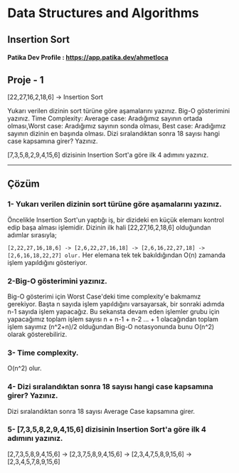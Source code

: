 # Data Structures and Algorithms

## Insertion Sort 

#### Patika Dev Profile : https://app.patika.dev/ahmetloca

## Proje - 1

[22,27,16,2,18,6] -> Insertion Sort

Yukarı verilen dizinin sort türüne göre aşamalarını yazınız.
Big-O gösterimini yazınız.
Time Complexity: Average case: Aradığımız sayının ortada olması,Worst case: Aradığımız sayının sonda olması, Best case: Aradığımız sayının dizinin en başında olması.
Dizi sıralandıktan sonra 18 sayısı hangi case kapsamına girer? Yazınız.


[7,3,5,8,2,9,4,15,6] dizisinin Insertion Sort'a göre ilk 4 adımını yazınız.

----
## Çözüm 

### 1- Yukarı verilen dizinin sort türüne göre aşamalarını yazınız.
Öncelikle Insertion Sort'un yaptığı iş, bir dizideki en küçük elemanı kontrol edip başa alması işlemidir. Dizinin ilk hali [22,27,16,2,18,6] olduğundan adımlar sırasıyla;

``` [2,22,27,16,18,6] -> [2,6,22,27,16,18] -> [2,6,16,22,27,18] -> [2,6,16,18,22,27] olur. ```
Her elemana tek tek bakıldığından O(n) zamanda işlem yapıldığını gösteriyor.

### 2-Big-O gösterimini yazınız.

Big-O gösterimi için Worst Case'deki time complexity'e bakmamız gerekiyor. Başta n sayıda işlem yapıldığını varsayarsak, bir sonraki adımda n-1 sayıda işlem yapacağız. Bu sekansta devam eden işlemler grubu için yapacağımız toplam işlem sayısı n + n-1 + n-2 ... + 1 olacağından toplam işlem sayımız (n^2+n)/2 olduğundan Big-O notasyonunda bunu O(n^2) olarak gösterebiliriz.

### 3- Time complexity.

O(n^2) olur.

### 4- Dizi sıralandıktan sonra 18 sayısı hangi case kapsamına girer? Yazınız.

Dizi sıralandıktan sonra 18 sayısı Average Case kapsamına girer.

### 5- [7,3,5,8,2,9,4,15,6] dizisinin Insertion Sort'a göre ilk 4 adımını yazınız.

[2,7,3,5,8,9,4,15,6] -> [2,3,7,5,8,9,4,15,6] -> [2,3,4,7,5,8,9,15,6] -> [2,3,4,5,7,8,9,15,6]
